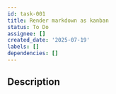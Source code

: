 ```yaml
---
id: task-001
title: Render markdown as kanban
status: To Do
assignee: []
created_date: '2025-07-19'
labels: []
dependencies: []
---
```


## Description
